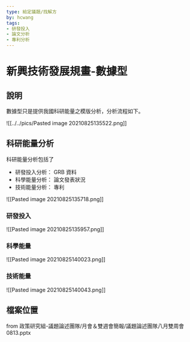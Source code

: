 ```yaml
---
type: 給定議題/找解方
by: hcwang
tags: 
- 研發投入
- 論文分析
- 專利分析
---
```

# 新興技術發展規畫-數據型

## 說明
數據型只是提供我國科研能量之模版分析，分析流程如下。

![[../../pics/Pasted image 20210825135522.png]]

## 科研能量分析
科研能量分析包括了

- 研發投入分析： GRB 資料
- 科學能量分析： 論文發表狀況
- 技術能量分析： 專利

![[Pasted image 20210825135718.png]]

### 研發投入
![[Pasted image 20210825135957.png]]

### 科學能量
![[Pasted image 20210825140023.png]]

### 技術能量

![[Pasted image 20210825140043.png]]

## 檔案位置

from  政策研究組-議題論述團隊/月會＆雙週會簡報/議題論述團隊八月雙周會0813.pptx